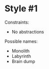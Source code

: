 Style #1 
==============================

Constraints:

- No abstractions

Possible names:

- Monolith
- Labyrinth
- Brain dump
